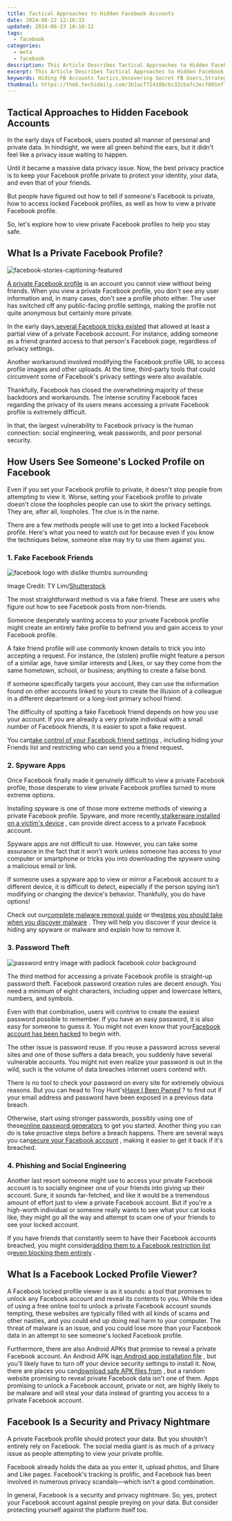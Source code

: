 ```yaml
---
title: Tactical Approaches to Hidden Facebook Accounts
date: 2024-06-22 12:16:33
updated: 2024-06-23 10:10:12
tags:
  - facebook
categories:
  - meta
  - facebook
description: This Article Describes Tactical Approaches to Hidden Facebook Accounts
excerpt: This Article Describes Tactical Approaches to Hidden Facebook Accounts
keywords: Hiding FB Accounts Tactics,Uncovering Secret FB Users,Strategies for Finding FB Shadows,Techniques to Locate FB Anonymity,Tracking Elusive FB Profiles,Facebook Account Recovery Methods,Deciphering Hidden FB Identity
thumbnail: https://thmb.techidaily.com/3b1acf72418bcbc32cbafc2ecf801ef760b09fcf6908ac7624af651ae9d18172.jpg
---
```


## Tactical Approaches to Hidden Facebook Accounts

 In the early days of Facebook, users posted all manner of personal and private data. In hindsight, we were all green behind the ears, but it didn't feel like a privacy issue waiting to happen.

 Until it became a massive data privacy issue. Now, the best privacy practice is to keep your Facebook profile private to protect your identity, your data, and even that of your friends.

 But people have figured out how to tell if someone's Facebook is private, how to access locked Facebook profiles, as well as how to view a private Facebook profile.

 So, let's explore how to view private Facebook profiles to help you stay safe.

## What Is a Private Facebook Profile?

![facebook-stories-captioning-featured](https://static1.makeuseofimages.com/wordpress/wp-content/uploads/2021/08/facebook-stories-captioning-featured.jpg)

[A private Facebook profile](https://www.makeuseof.com/how-to-make-anonymous-facebook-profile/) is an account you cannot view without being friends. When you view a private Facebook profile, you don't see any user information and, in many cases, don't see a profile photo either. The user has switched off any public-facing profile settings, making the profile not quite anonymous but certainly more private.

 In the early days,[several Facebook tricks existed](https://www.makeuseof.com/tag/21-hidden-facebook-messenger-tricks-need-try-right-now/) that allowed at least a partial view of a private Facebook account. For instance, adding someone as a friend granted access to that person's Facebook page, regardless of privacy settings.

 Another workaround involved modifying the Facebook profile URL to access profile images and other uploads. At the time, third-party tools that could circumvent some of Facebook's privacy settings were also available.

 Thankfully, Facebook has closed the overwhelming majority of these backdoors and workarounds. The intense scrutiny Facebook faces regarding the privacy of its users means accessing a private Facebook profile is extremely difficult.

 In that, the largest vulnerability to Facebook privacy is the human connection: social engineering, weak passwords, and poor personal security.

## How Users See Someone's Locked Profile on Facebook

 Even if you set your Facebook profile to private, it doesn't stop people from attempting to view it. Worse, setting your Facebook profile to private doesn't close the loopholes people can use to skirt the privacy settings. They are, after all, loopholes. The clue is in the name.

 There are a few methods people will use to get into a locked Facebook profile. Here's what you need to watch out for because even if you know the techniques below, someone else may try to use them against you.

### 1\. Fake Facebook Friends

![facebook logo with dislike thumbs surrounding](https://static1.makeuseofimages.com/wordpress/wp-content/uploads/2023/07/facebook-logo-with-dislike-thumbs-surrounding.jpg)

 Image Credit: TY Lim/[Shutterstock](https://www.shutterstock.com/image-photo/penang-malaysia-april-10-2018-facebook-1065601421)

 The most straightforward method is via a fake friend. These are users who figure out how to see Facebook posts from non-friends.

 Someone desperately wanting access to your private Facebook profile might create an entirely fake profile to befriend you and gain access to your Facebook profile.

 A fake friend profile will use commonly known details to trick you into accepting a request. For instance, the (stolen) profile might feature a person of a similar age, have similar interests and Likes, or say they come from the same hometown, school, or business; anything to create a false bond.

 If someone specifically targets your account, they can use the information found on other accounts linked to yours to create the illusion of a colleague in a different department or a long-lost primary school friend.

 The difficulty of spotting a fake Facebook friend depends on how you use your account. If you are already a very private individual with a small number of Facebook friends, it is easier to spot a fake request.

 You can[take control of your Facebook friend settings](https://www.makeuseof.com/tag/facebook-friend-requests-unwritten-rules-hidden-settings-weekly-facebook-tips/) , including hiding your Friends list and restricting who can send you a friend request.

### 2\. Spyware Apps

 Once Facebook finally made it genuinely difficult to view a private Facebook profile, those desperate to view private Facebook profiles turned to more extreme options.

 Installing spyware is one of those more extreme methods of viewing a private Facebook profile. Spyware, and more recently,[stalkerware installed on a victim's device](http://www.makeuseof.com/tag/what-is-stalkerware/) , can provide direct access to a private Facebook account.

 Spyware apps are not difficult to use. However, you can take some assurance in the fact that it won't work unless someone has access to your computer or smartphone or tricks you into downloading the spyware using a malicious email or link.

 If someone uses a spyware app to view or mirror a Facebook account to a different device, it is difficult to detect, especially if the person spying isn't modifying or changing the device's behavior. Thankfully, you do have options!

 Check out our[complete malware removal guide](https://www.makeuseof.com/tag/download-operation-cleanup-complete-malware-removal-guide/) or the[steps you should take when you discover malware](https://www.makeuseof.com/tag/10-steps-to-take-when-you-discover-malware-on-your-computer/) . They will help you discover if your device is hiding any spyware or malware and explain how to remove it.

### 3\. Password Theft

![password entry image with padlock facebook color background](https://static1.makeuseofimages.com/wordpress/wp-content/uploads/2023/07/password-entry-image-with-padlock-facebook-color-background.jpg)

 The third method for accessing a private Facebook profile is straight-up password theft. Facebook password creation rules are decent enough. You need a minimum of eight characters, including upper and lowercase letters, numbers, and symbols.

 Even with that combination, users will contrive to create the easiest password possible to remember. If you have an easy password, it is also easy for someone to guess it. You might not even know that your[Facebook account has been hacked](https://www.makeuseof.com/tag/facebook-hacked-heres-tell-fix/) to begin with.

 The other issue is password reuse. If you reuse a password across several sites and one of those suffers a data breach, you suddenly have several vulnerable accounts. You might not even realize your password is out in the wild, such is the volume of data breaches internet users contend with.

 There is no tool to check your password on every site for extremely obvious reasons. But you can head to Troy Hunt's[Have I Been Pwned](https://haveibeenpwned.com/) ? to find out if your email address and password have been exposed in a previous data breach.

 Otherwise, start using stronger passwords, possibly using one of these[online password generators](https://www.makeuseof.com/tag/5-websites-to-generate-a-safe-and-strong-password/) to get you started. Another thing you can do is take proactive steps before a breach happens. There are several ways you can[secure your Facebook account](https://www.makeuseof.com/tag/5-secure-facebook-account-recoverable/) , making it easier to get it back if it's breached.

### 4\. Phishing and Social Engineering

 Another last resort someone might use to access your private Facebook account is to socially engineer one of your friends into giving up their account. Sure, it sounds far-fetched, and like it would be a tremendous amount of effort just to view a private Facebook account. But if you're a high-worth individual or someone really wants to see what your cat looks like, they might go all the way and attempt to scam one of your friends to see your locked account.

 If you have friends that constantly seem to have their Facebook accounts breached, you might consider[adding them to a Facebook restriction list](https://www.makeuseof.com/tag/limit-can-see-facebook-posts-restricted-list/) or[even blocking them entirely](https://www.makeuseof.com/how-to-block-facebook/) .

## What Is a Facebook Locked Profile Viewer?

 A Facebook locked profile viewer is as it sounds: a tool that promises to unlock any Facebook account and reveal its contents to you. While the idea of using a free online tool to unlock a private Facebook account sounds tempting, these websites are typically filled with all kinds of scams and other nasties, and you could end up doing real harm to your computer. The threat of malware is an issue, and you could lose more than your Facebook data in an attempt to see someone's locked Facebook profile.

 Furthermore, there are also Android APKs that promise to reveal a private Facebook account. An Android APK is[an Android app installation file](https://www.makeuseof.com/tag/what-is-apk-file/) , but you'll likely have to turn off your device security settings to install it. Now, there are places you can[download safe APK files from](https://www.makeuseof.com/tag/safe-android-apk-downloads/) , but a random website promising to reveal private Facebook data isn't one of them. Apps promising to unlock a Facebook account, private or not, are highly likely to be malware and will steal your data instead of granting you access to a private Facebook account.

## Facebook Is a Security and Privacy Nightmare

 A private Facebook profile should protect your data. But you shouldn't entirely rely on Facebook. The social media giant is as much of a privacy issue as people attempting to view your private profile.

 Facebook already holds the data as you enter it, upload photos, and Share and Like pages. Facebook's tracking is prolific, and Facebook has been involved in numerous privacy scandals—which isn't a good combination.

 In general, Facebook is a security and privacy nightmare. So, yes, protect your Facebook account against people preying on your data. But consider protecting yourself against the platform itself too.


<ins class="adsbygoogle"
     style="display:block"
     data-ad-format="autorelaxed"
     data-ad-client="ca-pub-7571918770474297"
     data-ad-slot="1223367746"></ins>



<ins class="adsbygoogle"
     style="display:block"
     data-ad-client="ca-pub-7571918770474297"
     data-ad-slot="8358498916"
     data-ad-format="auto"
     data-full-width-responsive="true"></ins>
